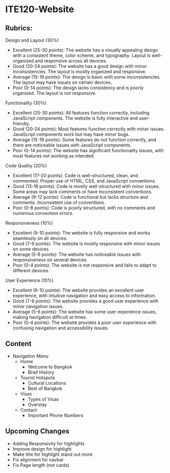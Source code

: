 # ITE120-Website

## Rubrics:
Design and Layout (30%)
- Excellent (25-30 points): The website has a visually appealing design with a consistent theme, color scheme, and typography. Layout is well-organized and responsive across all devices.
- Good (20-24 points): The website has a good design with minor inconsistencies. The layout is mostly organized and responsive.
- Average (15-19 points): The design is basic with some inconsistencies. The layout may have issues on certain devices.
- Poor (0-14 points): The design lacks consistency and is poorly organized. The layout is not responsive.

Functionality (30%)
- Excellent (25-30 points): All features function correctly, including JavaScript components. The website is fully interactive and user-friendly.
- Good (20-24 points): Most features function correctly with minor issues. JavaScript components work but may have minor bugs.
- Average (15-19 points): Some features do not function correctly, and there are noticeable issues with JavaScript components.
- Poor (0-14 points): The website has significant functionality issues, with most features not working as intended.

Code Quality (20%)
- Excellent (17-20 points): Code is well-structured, clean, and commented. Proper use of HTML, CSS, and JavaScript conventions.
- Good (13-16 points): Code is mostly well-structured with minor issues. Some areas may lack comments or have inconsistent conventions.
- Average (9-12 points): Code is functional but lacks structure and comments. Inconsistent use of conventions.
- Poor (0-8 points): Code is poorly structured, with no comments and numerous convention errors.

Responsiveness (10%)
- Excellent (9-10 points): The website is fully responsive and works seamlessly on all devices.
- Good (7-8 points): The website is mostly responsive with minor issues on some devices.
- Average (5-6 points): The website has noticeable issues with responsiveness on several devices.
- Poor (0-4 points): The website is not responsive and fails to adapt to different devices.

User Experience (10%)
- Excellent (9-10 points): The website provides an excellent user experience, with intuitive navigation and easy access to information.
- Good (7-8 points): The website provides a good user experience with minor navigation issues.
- Average (5-6 points): The website has some user experience issues, making navigation difficult at times.
- Poor (0-4 points): The website provides a poor user experience with confusing navigation and accessibility issues.

## Content

- Navigation Menu
  - Home
     - Welcome to Bangkok
     - Brief History
  - Tourist Hotspots
    - Cultural Locations
    - Best of Bangkok
  - Visas
    - Types of Visas
    - Overstay
  - Contact
     - Important Phone Numbers

## Upcoming Changes 
- Adding Responsivity for highlights
- Improve design for highlight
- Make title for highlight stand out more
- Fix alignment for navbar
- Fix Page length (not cards)
   
